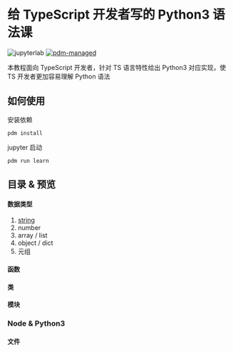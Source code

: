 # 给 TypeScript 开发者写的 Python3 语法课

![jupyterlab](https://img.shields.io/badge/jupyterlab-c5540b)
[![pdm-managed](https://img.shields.io/badge/pdm-managed-blueviolet)](https://pdm.fming.dev)

本教程面向 TypeScript 开发者，针对 TS 语言特性给出 Python3 对应实现，使 TS 开发者更加容易理解 Python 语法

## 如何使用

安装依赖

`pdm install`

jupyter 启动

`pdm run learn`

## 目录 & 预览

#### 数据类型
1. [string](http://nbviewer.jupyter.org/github/binghuis/python3-course-for-ts-devs/blob/main/src/python3_course_for_ts_devs/notebooks/1_string.ipynb)
2. number
3. array / list
4. object / dict
5. 元组

#### 函数

#### 类
#### 模块

### Node & Python3

#### 文件